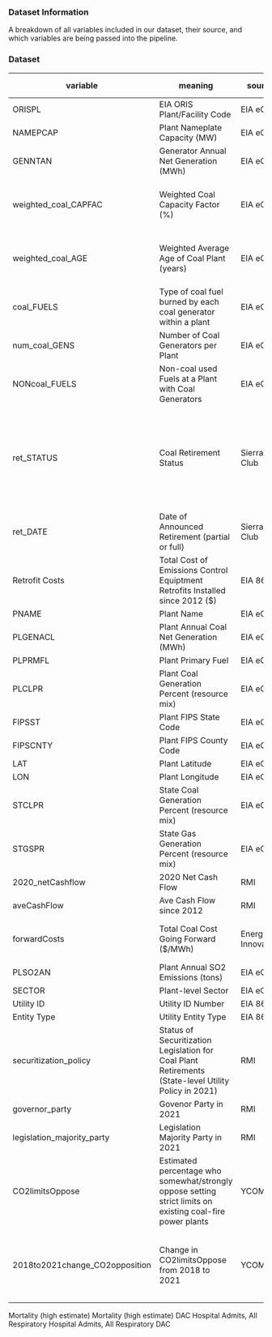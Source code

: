 ### **Dataset Information**
A breakdown of all variables included in our dataset, their source, and which variables are being passed into the pipeline.

### **Dataset**
|variable       |meaning                      |source         |raw or calculated|calculation                 |pipeline variable?  |
|---------------|-----------------------------|---------------|-----------------|----------------------------|--------------------|
ORISPL          |EIA ORIS Plant/Facility Code |EIA eGRID      |raw              |                            |no                  |
NAMEPCAP        |Plant Nameplate Capacity (MW)|EIA eGRID      |raw              |                            |yes                 |
GENNTAN         |Generator Annual Net Generation (MWh)|EIA eGRID|semi-calculated|Summed for all coal generators within a plant|yes|
weighted_coal_CAPFAC|Weighted Coal Capacity Factor (%)|EIA eGRID|calculated|Capacity factor of each generator within a plant, weighted by its 2020 net generation, averaged across a plant|yes|
weighted_coal_AGE|Weighted Average Age of Coal Plant (years)|EIA eGRID|calculated|Age of each coal generator within a plant, weighted by its nameplate capacity, averaged across a plant|yes|
coal_FUELS      |Type of coal fuel burned by each coal generator within a plant |EIA eGRID|raw|              |no                  |
num_coal_GENS   |Number of Coal Generators per Plant|EIA eGRID|raw              |                            |yes                 |
NONcoal_FUELS   |Non-coal used Fuels at a Plant with Coal Generators|EIA eGRID|raw|                          |no                  |
ret_STATUS      |Coal Retirement Status       |Sierra Club    |semi-calculated  |No proposed retirements endoced with 0, Entire Plant Proposed Retirement encoded with 1, Patrial Plant Proposed Retirement encoded with 2 -- Fuel replacement/conversion counted as retirement|yes|
ret_DATE        |Date of Announced Retirement (partial or full)|Sierra Club|raw |                            |no                  |  
Retrofit Costs  |Total Cost of Emissions Control Equiptment Retrofits Installed since 2012 ($)|EIA 860|semi-calculated|Costs summed across all coal generators within a plant|yes|
PNAME           |Plant Name                   |EIA eGRID      |raw              |                            |no                  |
PLGENACL        |Plant Annual Coal Net Generation (MWh)|EIA eGRID|raw           |                            |yes                 |
PLPRMFL         |Plant Primary Fuel           |EIA eGRID      |raw              |                            |yes                 |
PLCLPR          |Plant Coal Generation Percent (resource mix)|EIA eGRID|raw     |                            |yes                 |
FIPSST          |Plant FIPS State Code        |EIA eGRID      |raw              |                            |no                  |
FIPSCNTY        |Plant FIPS County Code       |EIA eGRID      |raw              |                            |no                  |
LAT             |Plant Latitude               |EIA eGRID      |raw              |                            |no                  |
LON             |Plant Longitude              |EIA eGRID      |raw              |                            |no                  |
STCLPR          |State Coal Generation Percent (resource mix)|EIA eGRID|raw     |                            |no                  |
STGSPR          |State Gas Generation Percent (resource mix) |EIA eGRID|raw     |                            |no                  |
2020_netCashflow|2020 Net Cash Flow           |RMI            |semi-calculated  |Summed monthly cash flows throughout 2020|yes    |
aveCashFlow     |Ave Cash Flow since 2012     |RMI            |semi-calculated  |Average of net montly cash flow per plant|yes    |
forwardCosts    |Total Coal Cost Going Forward ($/MWh)|Energy Innovation|raw    |see [Coal Cost Crossover 3.0](https://energyinnovation.org/publication/the-coal-cost-crossover-3-0/) for detailed methodology explanation|yes|
PLSO2AN         |Plant Annual SO2 Emissions (tons)|EIA eGRID  |raw              |                            |yes                 |
SECTOR          |Plant-level Sector           |EIA eGRID      |raw              |                            |no                  |
Utility ID      |Utility ID Number            |EIA 860        |raw              |                            |no                  |
Entity Type     |Utility Entity Type          |EIA 860        |raw              |                            |no                  |
securitization_policy|Status of Securitization Legislation for Coal Plant Retirements (State-level Utility Policy in 2021)|RMI|raw| |yes  |
governor_party  |Govenor Party in 2021        |RMI            |raw              |                            |yes                 |
legislation_majority_party|Legislation Majority Party in 2021|RMI|raw           |                            |yes                 |
CO2limitsOppose |Estimated percentage who somewhat/strongly oppose setting strict limits on existing coal-fire power plants|YCOM|raw| |yes|
2018to2021change_CO2opposition|Change in CO2limitsOppose from 2018 to 2021|YCOM|semi-calculated|2018 values subtracted from 2021 values. Positive values represent an increase in opposition to setting strict limits on existing coal-fire power plants|yes|
Mortality (high estimate)
Mortality (high estimate) DAC
Hospital Admits, All Respiratory
Hospital Admits, All Respiratory DAC

